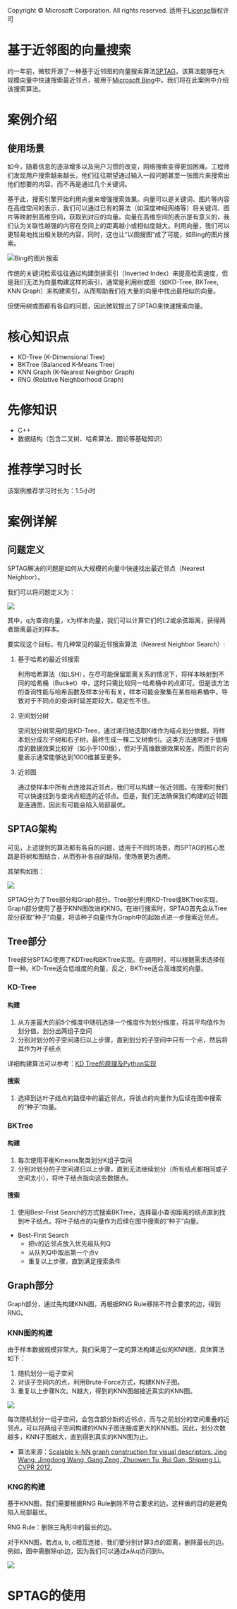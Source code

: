 Copyright © Microsoft Corporation. All rights reserved.
  适用于[License](https://github.com/Microsoft/ai-edu/blob/master/LICENSE.md)版权许可
  

# 基于近邻图的向量搜索
约一年前，微软开源了一种基于近邻图的向量搜索算法[SPTAG](https://github.com/microsoft/SPTAG)，该算法能够在大规模向量中快速搜索最近邻点，被用于[Microsoft Bing](https://bing.com)中。我们将在此案例中介绍该搜索算法。

# 案例介绍
## 使用场景
如今，随着信息的逐渐增多以及用户习惯的改变，网络搜索变得更加困难。工程师们发现用户搜索越来越长，他们往往期望通过输入一段问题甚至一张图片来搜索出他们想要的内容，而不再是通过几个关键词。

基于此，搜索引擎开始利用向量来增强搜索效果。向量可以是关键词、图片等内容在高维空间的表示，我们可以通过已有的算法（如深度神经网络等）将关键词、图片等映射到高维空间，获取到对应的向量。向量在高维空间的表示是有意义的，我们认为关联性越强的内容在空间上的距离越小或相似度越大。利用向量，我们可以更轻易地找出相关联的内容，同时，这也让“以图搜图”成了可能，如Bing的图片搜索。

![Bing的图片搜索](./resource/bingsearch.png)

传统的关键词检索往往通过构建倒排索引（Inverted Index）来提高检索速度，但是我们无法为向量构建这样的索引，通常是利用树或图（如KD-Tree, BKTree, KNN Graph）来构建索引，从而帮助我们在大量的向量中找出最相似的向量。

但使用树或图都有各自的问题，因此微软提出了SPTAG来快速搜索向量。


# 核心知识点
* KD-Tree (K-Dimensional Tree)
* BKTree (Balanced K-Means Tree)
* KNN Graph (K-Nearest Neighbor Graph)
* RNG (Relative Neighborhood Graph)

# 先修知识
* C++
* 数据结构（包含二叉树、哈希算法、图论等基础知识）


# 推荐学习时长
该案例推荐学习时长为：1.5小时

# 案例详解

## 问题定义
SPTAG解决的问题是如何从大规模的向量中快速找出最近邻点（Nearest Neighbor）。

我们可以将问题定义为：

![](./resource/defineProblem.png)

其中，q为查询向量，x为样本向量，我们可以计算它们的L2或余弦距离，获得两者距离最近的样本。

要实现这个目标，有几种常见的最近邻搜索算法（Nearest Neighbor Search）:
1. 基于哈希的最近邻搜索
   
   利用哈希算法（如LSH），在尽可能保留距离关系的情况下，将样本映射到不同的哈希桶（Bucket）中，这时只需比较同一哈希桶中的点即可。但是该方法的查询性能与哈希函数及样本分布有关，样本可能会聚集在某些哈希桶中，导致对于不同点的查询时延差距较大，稳定性不佳。

2. 空间划分树
   
   空间划分树常用的是KD-Tree，通过递归地选取K维作为结点划分依据，将样本划分成左子树和右子树，最终生成一棵二叉树索引。这类方法通常对于低维度的数据效果比较好（如小于100维），但对于高维数据效果较差。而图片的向量表示通常能够达到1000维甚至更多。

3. 近邻图
   
    通过使样本中所有点连接其近邻点，我们可以构建一张近邻图。在搜索时我们可以快速找到与查询点相连的近邻点。但是，我们无法确保我们构建的近邻图是连通图，因此有可能会陷入局部最优。



## SPTAG架构

可见，上述提到的算法都有各自的问题，适用于不同的场景，而SPTAG的核心思路是将树和图结合，从而弥补各自的缺陷，使场景更为通用。

其架构如图：

![](./resource/tree+graph.jpg)

SPTAG分为了Tree部分和Graph部分。Tree部分利用KD-Tree或BKTree实现，Graph部分使用了基于KNN图改进的KNG。在进行搜索时，SPTAG首先会从Tree部分获取“种子”向量，将该种子向量作为Graph中的起始点进一步搜索近邻点。

## Tree部分
Tree部分SPTAG使用了KDTree和BKTree实现。在调用时，可以根据需求选择任意一种。KD-Tree适合低维度的向量，反之，BKTree适合高维度的向量。

### KD-Tree


#### 构建

1. 从方差最大的前5个维度中随机选择一个维度作为划分维度，将其平均值作为划分值，划分出两组子空间
2. 分别对划分的子空间递归以上步骤，直到划分的子空间中只有一个点，然后将其作为叶子结点

详细构建算法可以参考：[KD Tree的原理及Python实现](https://zhuanlan.zhihu.com/p/45346117)

#### 搜索
1. 选择到达叶子结点的路径中的最近邻点，将该点的向量作为后续在图中搜索的“种子”向量。


### BKTree

#### 构建

1. 每次使用平衡Kmeans聚类划分K组子空间
2. 分别对划分的子空间递归以上步骤，直到无法继续划分（所有结点都相同或子空间太小），将叶子结点指向这些数据点。

#### 搜索
1. 使用Best-Frist Search的方式搜索BKTree，选择最小查询距离的结点直到找到叶子结点。将叶子结点的向量作为后续在图中搜索的“种子”向量。

* Best-First Search
  * 把v的近邻点放入优先级队列Q
  * 从队列Q中取出第一个点v
  * 重复以上步骤，直到满足搜索条件

## Graph部分
Graph部分，通过先构建KNN图，再根据RNG Rule移除不符合要求的边，得到RNG。

### KNN图的构建
由于样本数据规模非常大，我们采用了一定的算法构建近似的KNN图，具体算法如下：
1. 随机划分一组子空间
2. 对该子空间内的点，利用Brute-Force方式，构建KNN子图。
3. 重复以上步骤N次。N越大，得到的KNN图越接近真实的KNN图。

![](./resource/partition.png)

每次随机划分一组子空间，会包含部分新的近邻点，而与之前划分的空间重叠的近邻点，可以将两组子空间构建的KNN子图连接成更大的KNN图。因此，划分次数越多，KNN子图越大，直到得到真实的KNN图为止。


* 算法来源：[Scalable k-NN graph construction for visual descriptors. Jing Wang, Jingdong Wang, Gang Zeng, Zhuowen Tu, Rui Gan, Shipeng Li. CVPR 2012.
](http://pages.ucsd.edu/~ztu/publication/cvpr12_knnG.pdf)


### KNG的构建
基于KNN图，我们需要根据RNG Rule删除不符合要求的边。这样做的目的是避免陷入局部最优。

RNG Rule：删除三角形中的最长的边。

对于KNN图，若点a, b, c相互连接，我们要分别计算3点的距离，删除最长的边。例如，图中需删除qb边，因为我们可以通过a从q访问到b。

![](./resource/RNGRule.png)



# SPTAG的使用